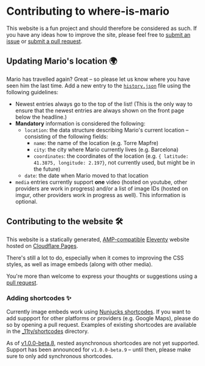 # Contributing to where-is-mario

This website is a fun project and should therefore be considered as such. If you have any ideas how to improve the site, please feel free to [submit an issue](https://github.com/saschazar21/where-is-mario/issues) or [submit a pull request](https://github.com/saschazar21/where-is-mario/pulls).

## Updating Mario's location 🌍

Mario has travelled again? Great – so please let us know where you have seen him the last time. Add a new entry to the [`history.json`](https://github.com/saschazar21/where-is-mario/blob/main/src/_data/history.json) file using the following guidelines:

- Newest entries always go to the top of the list! (This is the only way to ensure that the newest entries are always shown on the front page below the headline.)
- **Mandatory** information is considered the following:
  - `location`: the data structure describing Mario's current location – consisting of the following fields:
    - `name`: the name of the location (e.g. Torre Mapfre)
    - `city`: the city where Mario currently lives (e.g. Barcelona)
    - `coordinates`: the coordinates of the location (e.g. `{ latitude: 41.3875, longitude: 2.197}`, not currently used, but might be in the future)
  - `date`: the date when Mario moved to that location
- `media` entries currently support **one** video (hosted on youtube, other providers are work in progress) and/or a list of image IDs (hosted on imgur, other providers work in progress as well). This information is optional.

## Contributing to the website 🛠️

This website is a statically generated, [AMP-compatible](https://amp.dev) [Eleventy](https://11ty.dev) website hosted on [Cloudflare Pages](https://pages.cloudflare.com/).

There's still a lot to do, especially when it comes to improving the CSS styles, as well as image embeds (along with other media).

You're more than welcome to express your thoughts or suggestions using a [pull request](https://github.com/saschazar21/where-is-mario/pulls).

### Adding shortcodes ✨

Currently image embeds work using [Nunjucks shortcodes](https://www.11ty.dev/docs/shortcodes/). If you want to add suppport for other platforms or providers (e.g. Google Maps), please do so by opening a pull request. Examples of existing shortcodes are available in the [\_11ty/shortcodes](https://github.com/saschazar21/where-is-mario/blob/main/_11ty/shortcodes) directory.

As of [v1.0.0-beta.8](https://github.com/11ty/eleventy/releases/tag/v1.0.0-beta.8), nested asynchronous shortcodes are not yet supported. Support has been announced for `v1.0.0-beta.9` – until then, please make sure to only add synchronous shortcodes.
